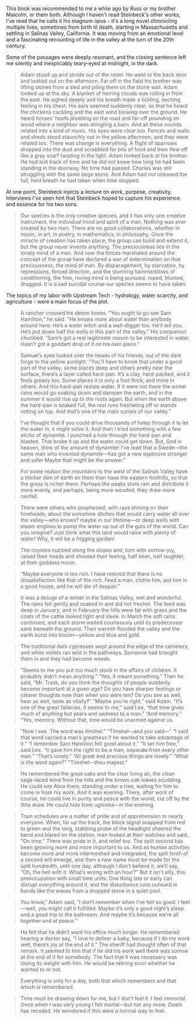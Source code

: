 This book was recommended to me a while ago by Russ or my brother Malcolm, or them both. Although I haven't read Steinbeck's other works, I've read that he calls it his magnum opus - it's a long novel chronicling multiple lives, sometimes from birth til death, starting in Massachusetts and settling in Salinas Valley, California. It was moving from an emotional level and a fascinating recounting of life in the valley at the turn of the 20th century.

Some of the passages were deeply resonant, and the closing sentence left me silently and inexplicably teary-eyed at midnight, in the dark.

> Adam stood up and strode out of the room. He went to the back door and looked out on the afternoon. Far off in the field his brother was lifting stones from a sled and piling them on the stone wall. Adam looked up at the sky. A blanket of herring clouds was rolling in from the east. He sighed deeply and his breath made a tickling, exciting feeling in his chest. His ears seemed suddenly clear, so that he heard the chickens cackling and the east wind blowing over the ground. He heard horses’ hoofs plodding on the road and far-off pounding on wood where a neighbor was shingling a barn. And all these sounds related into a kind of music. His eyes were clear too. Fences and walls and sheds stood staunchly out in the yellow afternoon, and they were related too. There was change in everything. A flight of sparrows dropped into the dust and scrabbled for bits of food and then flew off like a gray scarf twisting in the light. Adam looked back at his brother. He had lost track of time and he did not know how long he had been standing in the doorway. No time had passed. Charles was still struggling with the same large stone. And Adam had not released the full, held breath he had taken when time stopped.

At one point, Steinbeck injects a lecture on work, purpose, creativity. Interviews I've seen hint that Steinbeck hoped to capture his experience and essence for his two sons.

> Our species is the only creative species, and it has only one creative instrument, the individual mind and spirit of a man. Nothing was ever created by two men. There are no good collaborations, whether in music, in art, in poetry, in mathematics, in philosophy. Once the miracle of creation has taken place, the group can build and extend it, but the group never invents anything. The preciousness lies in the lonely mind of a man. And now the forces marshaled around the concept of the group have declared a war of extermination on that preciousness, the mind of man. By disparagement, by starvation, by repressions, forced direction, and the stunning hammerblows of conditioning, the free, roving mind is being pursued, roped, blunted, drugged. It is a sad suicidal course our species seems to have taken.

The topics of my labor with Upstream Tech - hydrology, water scarcity, and agriculture - were a main focus of the plot.

> A rancher crossed his denim knees. “You ought to go see Sam Hamilton,” he said. “He knows more about water than anybody around here. He’s a water witch and a well-digger too. He’ll tell you. He’s put down half the wells in this part of the valley.” His companion chuckled. “Sam’s got a real legitimate reason to be interested in water. Hasn’t got a goddam drop of it on his own place.”

> Samuel’s eyes looked over the heads of his friends, out of the dark forge to the yellow sunlight. “You’ll have to know that under a good part of the valley, some places deep and others pretty near the surface, there’s a layer called hard-pan. It’s a clay, hard-packed, and it feels greasy too. Some places it is only a foot thick, and more in others. And this hard-pan resists water. If it were not there the winter rains would go soaking down and dampen the earth, and in the summer it would rise up to the roots again. But when the earth above the hard-pan is soaked full, the rest runs fresheting off or stands rotting on top. And that’s one of the main curses of our valley.”

> I’ve thought that if you could drive thousands of holes through it to let the water in, it might solve it. And then I tried something with a few sticks of dynamite. I punched a hole through the hard-pan and blasted. That broke it up and the water could get down. But, God in heaven, think of the amount of dynamite! I’ve read that a Swede—the same man who invented dynamite—has got a new explosive stronger and safer Maybe that might be the answer.”

> For some reason the mountains to the west of the Salinas Valley have a thicker skin of earth on them than have the eastern foothills, so that the grass is richer there. Perhaps the peaks store rain and distribute it more evenly, and perhaps, being more wooded, they draw more rainfall.

> There were others who prophesied, with rays shining on their foreheads, about the sometime ditches that would carry water all over the valley—who knows? maybe in our lifetime—or deep wells with steam engines to pump the water up out of the guts of the world. Can you imagine? Just think what this land would raise with plenty of water! Why, it will be a frigging garden!

> The coyotes nuzzled along the slopes and, torn with sorrow-joy, raised their heads and shouted their feeling, half keen, half laughter, at their goddess moon.

> “Maybe everyone is too rich. I have noticed that there is no dissatisfaction like that of the rich. Feed a man, clothe him, put him in a good house, and he will die of despair.”

> It was a deluge of a winter in the Salinas Valley, wet and wonderful. The rains fell gently and soaked in and did not freshet. The feed was deep in January, and in February the hills were fat with grass and the coats of the cattle looked tight and sleek. In March the soft rains continued, and each storm waited courteously until its predecessor sank beneath the ground. Then warmth flooded the valley and the earth burst into bloom—yellow and blue and gold.

> The traditional dark cypresses wept around the edge of the cemetery, and white violets ran wild in the pathways. Someone had brought them in and they had become weeds.

> “Seems to me you put too much stock in the affairs of children. It probably didn’t mean anything.”
> “Yes, it meant something.” Then he said, “Mr. Trask, do you think the thoughts of people suddenly become important at a given age? Do you have sharper feelings or clearer thoughts now than when you were ten? Do you see as well, hear as well, taste as vitally?”
> “Maybe you’re right,” said Adam.
> “It’s one of the great fallacies, it seems to me,” said Lee, “that time gives much of anything but years and sadness to a man.”
> “And memory.”
> “Yes, memory. Without that, time would be unarmed against us.

> “Now I see. The word was timshel.” “Timshel—and you said—” “I said that word carried a man’s greatness if he wanted to take advantage of it.” “I remember Sam Hamilton felt good about it.” “It set him free,” said Lee. “It gave him the right to be a man, separate from every other man.” “That’s lonely.” “All great and precious things are lonely.” “What is the word again?” “Timshel—thou mayest.”

> He remembered the great oaks and the clear living air, the clean sage-laced wind from the hills and the brown oak leaves scudding. He could see Abra there, standing under a tree, waiting for him to come in from his work. And it was evening. There, after work of course, he could live in purity and peace with the world, cut off by the little draw. He could hide from ugliness—in the evening.

> Train schedules are a matter of pride and of appre­hension to nearly everyone. When, far up the track, the block signal snapped from red to green and the long, stabbing probe of the headlight sheered the bend and blared on the station, men looked at their watches and said, “On time.” There was pride in it, and relief too. The split second has been growing more and more important to us. And as human activities become more and more intermeshed and integrated, the split tenth of a second will emerge, and then a new name must be made for the split hundredth, until one day, although I don’t believe it, we’ll say, “Oh, the hell with it. What’s wrong with an hour?” But it isn’t silly, this preoccupation with small time units. One thing late or early can disrupt every­thing around it, and the disturbance runs outward in bands like the waves from a dropped stone in a quiet pool.

> You know,” Adam said, “I don’t remember when I’ve felt so good. I feel—well, you might call it fulfilled. Maybe it’s only a good night’s sleep and a good trip to the bathroom. And maybe it’s because we’re all together and at peace.”

> He felt that he didn’t want his office much longer. He remembered hearing a doctor say, “I love to deliver a baby, because if I do my work well, there’s joy at the end of it.” The sheriff had thought often of that re­mark. It seemed to him that if he did his work well there was sorrow at the end of it for somebody. The fact that it was necessary was losing its weight with him. He would be retiring soon whether he wanted to or not.

> Everything is only for a day, both that which remem­bers and that which is remembered.

> Time must be drawing down for me, but I don’t feel it. I feel immortal. Once when I was very young I felt mortal—but not any more. Death has receded. He wondered if this were a normal way to feel.
